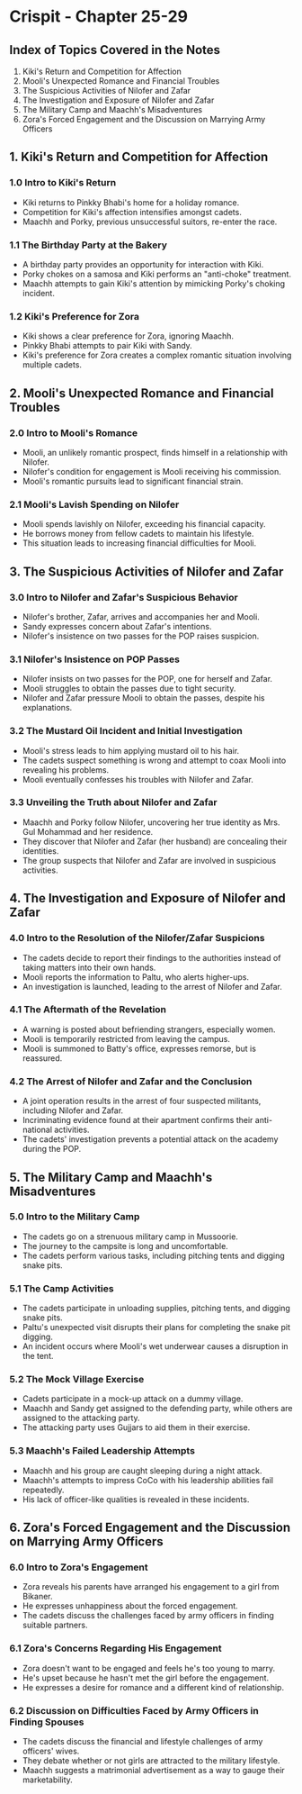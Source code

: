 # Crispit - Chapter 25-29

## Index of Topics Covered in the Notes
1. Kiki's Return and Competition for Affection
2. Mooli's Unexpected Romance and Financial Troubles
3. The Suspicious Activities of Nilofer and Zafar
4. The Investigation and Exposure of Nilofer and Zafar
5. The Military Camp and Maachh's Misadventures
6. Zora's Forced Engagement and the Discussion on Marrying Army Officers


## 1. Kiki's Return and Competition for Affection
### 1.0 Intro to Kiki's Return
  - Kiki returns to Pinkky Bhabi's home for a holiday romance.
  - Competition for Kiki's affection intensifies amongst cadets.
  - Maachh and Porky, previous unsuccessful suitors, re-enter the race.

### 1.1 The Birthday Party at the Bakery
  - A birthday party provides an opportunity for interaction with Kiki.
  - Porky chokes on a samosa and Kiki performs an "anti-choke" treatment.
  - Maachh attempts to gain Kiki's attention by mimicking Porky's choking incident.

### 1.2 Kiki's Preference for Zora
  - Kiki shows a clear preference for Zora, ignoring Maachh.
  - Pinkky Bhabi attempts to pair Kiki with Sandy.
  - Kiki's preference for Zora creates a complex romantic situation involving multiple cadets.


## 2. Mooli's Unexpected Romance and Financial Troubles
### 2.0 Intro to Mooli's Romance
  - Mooli, an unlikely romantic prospect, finds himself in a relationship with Nilofer.
  - Nilofer's condition for engagement is Mooli receiving his commission.
  - Mooli's romantic pursuits lead to significant financial strain.


### 2.1 Mooli's Lavish Spending on Nilofer
  - Mooli spends lavishly on Nilofer, exceeding his financial capacity.
  - He borrows money from fellow cadets to maintain his lifestyle.
  - This situation leads to increasing financial difficulties for Mooli.


## 3. The Suspicious Activities of Nilofer and Zafar
### 3.0 Intro to Nilofer and Zafar's Suspicious Behavior
  - Nilofer's brother, Zafar, arrives and accompanies her and Mooli.
  - Sandy expresses concern about Zafar's intentions.
  - Nilofer's insistence on two passes for the POP raises suspicion.

### 3.1 Nilofer's Insistence on POP Passes
  - Nilofer insists on two passes for the POP, one for herself and Zafar.
  - Mooli struggles to obtain the passes due to tight security.
  - Nilofer and Zafar pressure Mooli to obtain the passes, despite his explanations.

### 3.2 The Mustard Oil Incident and Initial Investigation
  - Mooli's stress leads to him applying mustard oil to his hair.
  - The cadets suspect something is wrong and attempt to coax Mooli into revealing his problems.
  - Mooli eventually confesses his troubles with Nilofer and Zafar.


### 3.3 Unveiling the Truth about Nilofer and Zafar
  - Maachh and Porky follow Nilofer, uncovering her true identity as Mrs. Gul Mohammad and her residence.
  - They discover that Nilofer and Zafar (her husband) are concealing their identities.
  - The group suspects that Nilofer and Zafar are involved in suspicious activities.


## 4. The Investigation and Exposure of Nilofer and Zafar
### 4.0 Intro to the Resolution of the Nilofer/Zafar Suspicions
  - The cadets decide to report their findings to the authorities instead of taking matters into their own hands.
  - Mooli reports the information to Paltu, who alerts higher-ups.
  - An investigation is launched, leading to the arrest of Nilofer and Zafar.

### 4.1 The Aftermath of the Revelation
  - A warning is posted about befriending strangers, especially women.
  - Mooli is temporarily restricted from leaving the campus.
  - Mooli is summoned to Batty's office, expresses remorse, but is reassured.

### 4.2 The Arrest of Nilofer and Zafar and the Conclusion
  - A joint operation results in the arrest of four suspected militants, including Nilofer and Zafar.
  - Incriminating evidence found at their apartment confirms their anti-national activities.
  - The cadets' investigation prevents a potential attack on the academy during the POP.


## 5. The Military Camp and Maachh's Misadventures
### 5.0 Intro to the Military Camp
  - The cadets go on a strenuous military camp in Mussoorie.
  - The journey to the campsite is long and uncomfortable.
  - The cadets perform various tasks, including pitching tents and digging snake pits.

### 5.1 The Camp Activities
  - The cadets participate in unloading supplies, pitching tents, and digging snake pits.
  - Paltu's unexpected visit disrupts their plans for completing the snake pit digging.
  - An incident occurs where Mooli's wet underwear causes a disruption in the tent.

### 5.2 The Mock Village Exercise
  - Cadets participate in a mock-up attack on a dummy village.
  - Maachh and Sandy get assigned to the defending party, while others are assigned to the attacking party.
  - The attacking party uses Gujjars to aid them in their exercise.


### 5.3 Maachh's Failed Leadership Attempts
  - Maachh and his group are caught sleeping during a night attack.
  - Maachh's attempts to impress CoCo with his leadership abilities fail repeatedly.
  - His lack of officer-like qualities is revealed in these incidents.

## 6. Zora's Forced Engagement and the Discussion on Marrying Army Officers
### 6.0 Intro to Zora's Engagement
  - Zora reveals his parents have arranged his engagement to a girl from Bikaner.
  - He expresses unhappiness about the forced engagement.
  - The cadets discuss the challenges faced by army officers in finding suitable partners.

### 6.1 Zora's Concerns Regarding His Engagement
  - Zora doesn't want to be engaged and feels he's too young to marry.
  - He's upset because he hasn't met the girl before the engagement.
  - He expresses a desire for romance and a different kind of relationship.

### 6.2 Discussion on Difficulties Faced by Army Officers in Finding Spouses
  - The cadets discuss the financial and lifestyle challenges of army officers' wives.
  - They debate whether or not girls are attracted to the military lifestyle.
  - Maachh suggests a matrimonial advertisement as a way to gauge their marketability.

